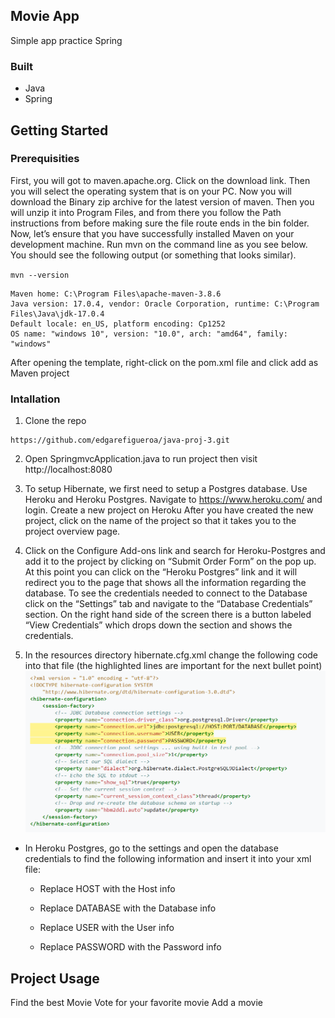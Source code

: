 ## Movie App
Simple app practice Spring
### Built
* Java
* Spring
## Getting Started
### Prerequisities
First, you will got to maven.apache.org. Click on the download link. Then you will select the operating system that is on your PC. 
Now you will download the Binary zip archive for the latest version of maven. Then you will unzip it into Program Files, 
and from there you follow the Path instructions from before making sure the file route ends in the bin folder.
Now, let’s ensure that you have successfully installed Maven on your development machine. 
Run mvn on the command line as you see below. You should see the following output (or something that looks similar).

`mvn --version`
```
Maven home: C:\Program Files\apache-maven-3.8.6
Java version: 17.0.4, vendor: Oracle Corporation, runtime: C:\Program Files\Java\jdk-17.0.4
Default locale: en_US, platform encoding: Cp1252
OS name: "windows 10", version: "10.0", arch: "amd64", family: "windows"
```
After opening the template, right-click on the pom.xml file and click add as Maven project

### Intallation
1. Clone the repo 
```
https://github.com/edgarefigueroa/java-proj-3.git
```
2. Open SpringmvcApplication.java to run project then visit http://localhost:8080

3. To setup Hibernate, we first need to setup a Postgres database. Use Heroku and Heroku Postgres.
Navigate to https://www.heroku.com/ and login. Create a new project on Heroku
After you have created the new project, click on the name of the project so that it takes you to the project overview page.

4. Click on the Configure Add-ons link and search for Heroku-Postgres and add it to the project by clicking on “Submit Order Form” on the pop up.
   At this point you can click on the “Heroku Postgres” link and it will redirect you to the page that shows all the information regarding the database.
   To see the credentials needed to connect to the Database click on the “Settings” tab and navigate to the “Database Credentials” section. 
   On the right hand side of the screen there is a button labeled “View Credentials” which drops down the section and shows the credentials.
5. In the resources directory hibernate.cfg.xml change the following code into that file (the highlighted lines are important for the next bullet point)
![img.png](imagesME/img.png)
* In Heroku Postgres, go to the settings and open the database credentials to find the following information and insert it into your xml file:

  * Replace HOST with the Host info

  * Replace DATABASE with the Database info

  * Replace USER with the User info

  * Replace PASSWORD with the Password info

## Project Usage
Find the best Movie
Vote for your favorite movie
Add a movie